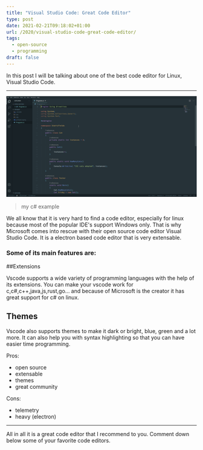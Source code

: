 ```yaml
---
title: "Visual Studio Code: Great Code Editor"
type: post
date: 2021-02-21T09:18:02+01:00
url: /2020/visual-studio-code-great-code-editor/
tags:
  - open-source
  - programming
draft: false
---
```


In this post I will be talking about one of the best code editor for Linux, Visual Studio Code.

<!--more-->

---

![vs-code](https://raw.githubusercontent.com/CronyAkatsuki/screenshots/main/vscode.png)

> my c# example

We all know that it is very hard to find a code editor, especially for linux because most of the popular IDE's support Windows only. That is why Microsoft comes into rescue with their open source code editor Visual Studio Code. It is a electron based code editor that is very extensable. 

### Some of its main features are:

##Extensions

Vscode supports a wide variety of programming languages with the help of its extensions. You can make your vscode work for c,c#,c++,java,js,rust,go... and because of Microsoft is the creator it has great support for c# on linux.

## Themes

Vscode also supports themes to make it dark or  bright, blue, green and a lot more. It can also help you with syntax highlighting so that you can have easier time programming.

Pros:

- open source
- extensable
- themes
- great community

Cons:

- telemetry
- heavy (electron)

---

All in all it is a great code editor that I recommend to you. Comment down below some of your favorite code editors.
